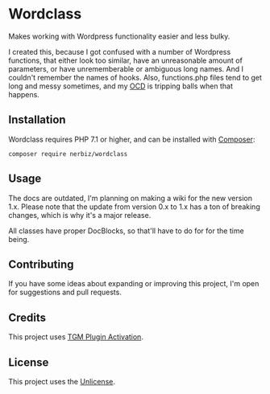 # Wordclass

Makes working with Wordpress functionality easier and less bulky.

I created this, because I got confused with a number of Wordpress functions, that either look too similar, have an unreasonable amount of parameters, or have unrememberable or ambiguous long names. And I couldn't remember the names of hooks. Also, functions.php files tend to get long and messy sometimes, and my [OCD](https://en.wikipedia.org/wiki/Obsessive%E2%80%93compulsive_disorder) is tripping balls when that happens.

## Installation

Wordclass requires PHP 7.1 or higher, and can be installed with [Composer](https://getcomposer.org/):
```
composer require nerbiz/wordclass
```

## Usage

The docs are outdated, I'm planning on making a wiki for the new version 1.x. Please note that the update from version 0.x to 1.x has a ton of breaking changes, which is why it's a major release.

All classes have proper DocBlocks, so that'll have to do for for the time being.

## Contributing

If you have some ideas about expanding or improving this project, I'm open for suggestions and pull requests.

## Credits

This project uses [TGM Plugin Activation](https://github.com/tgmpa/tgm-plugin-activation).

## License

This project uses the [Unlicense](http://unlicense.org/).
